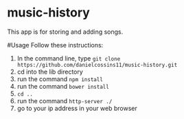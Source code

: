 # music-history
This app is for storing and adding songs.

#Usage
Follow these instructions:

  1. In the command line, type ```git clone https://github.com/danielcossins11/music-history.git```
  2. cd into the lib directory
  3. run the command ```npm install```
  4. run the command ```bower install```
  5. ```cd ..```
  6. run the command ```http-server ./```
  7. go to your ip address in your web browser
